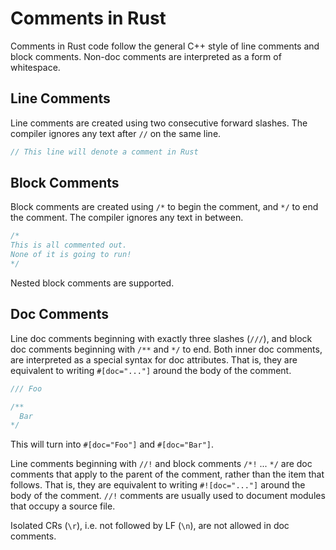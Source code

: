 # Comments in Rust

Comments in Rust code follow the general C++ style of line comments and block comments. Non-doc comments are interpreted as a form of whitespace.

## Line Comments

Line comments are created using two consecutive forward slashes. The compiler ignores any text after `//` on the same line.

```rust
// This line will denote a comment in Rust
```

## Block Comments

Block comments are created using `/*` to begin the comment, and `*/` to end the comment. The compiler ignores any text in between.

```rust
/* 
This is all commented out.
None of it is going to run!
*/
```

Nested block comments are supported.

## Doc Comments

Line doc comments beginning with exactly three slashes (`///`), and block doc comments beginning with `/**` and `*/` to end. Both inner doc comments, are interpreted as a special syntax for doc attributes. That is, they are equivalent to writing `#[doc="..."]` around the body of the comment.

```rust
/// Foo
```

 ```rust
/**
   Bar
*/
```
 
This will turn into `#[doc="Foo"]` and `#[doc="Bar"]`.

Line comments beginning with `//!` and block comments `/*!` ... `*/` are doc comments that apply to the parent of the comment, rather than the item that follows. That is, they are equivalent to writing `#![doc="..."]` around the body of the comment. `//!` comments are usually used to document modules that occupy a source file.

Isolated CRs (`\r`), i.e. not followed by LF (`\n`), are not allowed in doc comments.